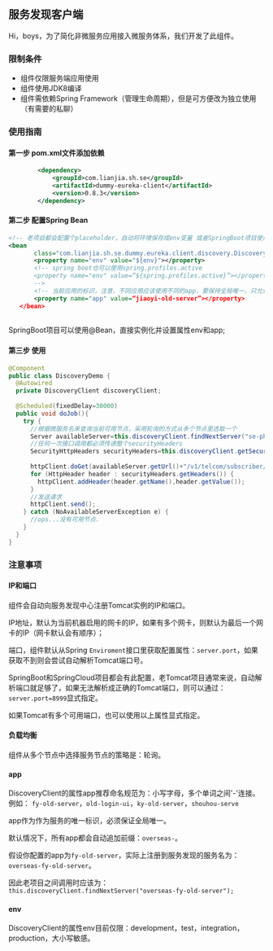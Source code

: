 ## 服务发现客户端
Hi，boys，为了简化非微服务应用接入微服务体系，我们开发了此组件。

### 限制条件
* 组件仅限服务端应用使用
* 组件使用JDK8编译
* 组件需依赖Spring Framework（管理生命周期），但是可方便改为独立使用（有需要的私聊）

### 使用指南
#### 第一步 pom.xml文件添加依赖

``` xml
 		<dependency>
			<groupId>com.lianjia.sh.se</groupId>
			<artifactId>dummy-eureka-client</artifactId>
			<version>0.8.3</version>
		</dependency>
 ```

 
#### 第二步 配置Spring Bean

 ``` xml
<!-- 老项目都会配置个placeholder，自动将环境保存成env变量 或者SpringBoot项目使用spring.profiles.active -->
<bean
		class="com.lianjia.sh.se.dummy.eureka.client.discovery.DiscoveryClient">
		<property name="env" value="${env}"></property>
		<!-- spring boot也可以使用spring.profiles.active
		<property name="env" value=“${spring.profiles.active}”></property>
		-->
		<!-- 当前应用的标识，注意，不同应用应该使用不同的app，要保持全局唯一，只允许字母数字和连字符 -->
		<property name="app" value=“jiaoyi-old-server”></property>
	</bean>
	
``` 
 
SpringBoot项目可以使用@Bean，直接实例化并设置属性env和app;

#### 第三步 使用
``` java
@Component
public class DiscoveryDemo {
  @Autowired
  private DiscoveryClient discoveryClient;
  
  @Scheduled(fixedDelay=30000)
  public void doJob(){
    try {
      //根据微服务名来查询当前可用节点，采用轮询的方式从多个节点里选取一个
      Server availableServer=this.discoveryClient.findNextServer("se-phonebook");
      //任何一次接口调用都必须传递整个securityHeaders
      SecurityHttpHeaders securityHeaders=this.discoveryClient.getSecurityHttpHeaders();
      
      httpClient.doGet(availableServer.getUrl()+"/v1/telcom/subscriber/5430112544727/number")
      for (HttpHeader header : securityHeaders.getHeaders()) {
        httpClient.addHeader(header.getName(),header.getValue());
      }
      //发送请求
      httpClient.send();
    } catch (NoAvailableServerException e) {
      //ops...没有可用节点.
    }
  }
}
```
### 注意事项
#### IP和端口
组件会自动向服务发现中心注册Tomcat实例的IP和端口。

IP地址，默认为当前机器启用的网卡的IP，如果有多个网卡，则默认为最后一个网卡的IP（网卡默认会有顺序）；

端口，组件默认从Spring `Enviroment`接口里获取配置属性：`server.port`，如果获取不到则会尝试自动解析Tomcat端口号。


SpringBoot和SpringCloud项目都会有此配置，老Tomcat项目通常来说，自动解析端口就足够了，如果无法解析成正确的Tomcat端口，则可以通过：`server.port=8999`显式指定。

如果Tomcat有多个可用端口，也可以使用以上属性显式指定。

#### 负载均衡
组件从多个节点中选择服务节点的策略是：轮询。

#### app
 DiscoveryClient的属性app推荐命名规范为：小写字母，多个单词之间'-'连接。
 例如： `fy-old-server`，`old-login-ui`，`ky-old-server`，`shouhou-serve`
 
 app作为作为服务的唯一标识，必须保证全局唯一。
 
 默认情况下，所有app都会自动追加前缀：`overseas-`。
 
 假设你配置的app为`fy-old-server`，实际上注册到服务发现的服务名为：`overseas-fy-old-server`。
 
 因此老项目之间调用时应该为：`this.discoveryClient.findNextServer("overseas-fy-old-server");`
 
#### env
  DiscoveryClient的属性env目前仅限：development，test，integration，production，大小写敏感。